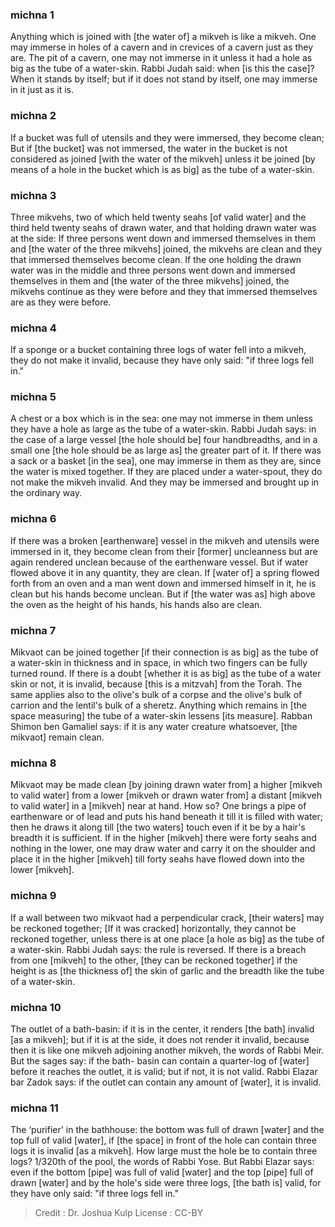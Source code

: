 
### michna 1
Anything which is joined with [the water of] a mikveh is like a mikveh. One may immerse in holes of a cavern  and in crevices of a cavern  just as they are. The pit of a cavern, one may not immerse in it unless it had a hole as big as the tube of a water-skin. Rabbi Judah said: when [is this the case]? When it stands by itself;  but if it does not stand by itself, one may immerse in it just as it is.

### michna 2
If a bucket was full of utensils and they were  immersed, they become clean; But if [the bucket] was not immersed, the water in the bucket is not considered as joined  [with the water of the mikveh] unless it be joined [by means of a hole in the bucket which is as big] as the tube of a water-skin.

### michna 3
Three mikvehs, two of which held twenty seahs [of valid water] and the third held twenty seahs of drawn water, and that holding drawn water was at the side: If three persons went down and immersed themselves in them and [the water of the three mikvehs] joined, the mikvehs are clean and they that immersed themselves become clean. If the one holding the drawn water was in the middle and three persons went down and immersed themselves in them and [the water of the three mikvehs] joined, the mikvehs continue as they were before and they that immersed themselves are as they were before.

### michna 4
If a sponge or a bucket containing three logs of water fell into a mikveh, they do not make it invalid, because they have only said: "if three logs fell in."

### michna 5
A chest or a box which is in the sea: one may not immerse in them unless they have a hole as large as the tube of a water-skin. Rabbi Judah says: in the case of a large vessel [the hole should be] four handbreadths, and in a small one [the hole should be as large as] the greater part of it. If there was a sack or a basket [in the sea], one may immerse in them as they are, since the water is mixed together. If they are placed under a water-spout, they do not make the mikveh invalid. And they may be immersed and brought up in the ordinary way.

### michna 6
If there was a broken [earthenware] vessel in the mikveh and utensils were immersed in it, they become clean from their [former] uncleanness but are again rendered unclean because of the earthenware vessel. But if water flowed above it in any quantity, they are clean. If [water of] a spring flowed forth from an oven and a man went down and immersed himself in it, he is clean but his hands become unclean. But if [the water was as] high above the oven as the height of his hands, his hands also are clean.

### michna 7
Mikvaot can be joined together [if their connection is as big] as the tube of a water-skin in thickness and in space, in which two fingers can be fully turned round. If there is a doubt [whether it is as big] as the tube of a water skin or not, it is invalid, because [this is a mitzvah] from the Torah. The same applies also to the olive's bulk of a corpse and the olive's bulk of carrion and the lentil's bulk of a sheretz. Anything which remains in [the space measuring] the tube of a water-skin lessens [its measure]. Rabban Shimon ben Gamaliel says: if it is any water creature whatsoever, [the mikvaot] remain clean.

### michna 8
Mikvaot may be made clean [by joining drawn water from] a higher [mikveh to valid water] from a lower [mikveh or drawn water from] a distant [mikveh to valid water] in a [mikveh] near at hand. How so? One brings a pipe of earthenware or of lead and puts his hand beneath it till it is filled with water; then he draws it along till [the two waters] touch   even if it be by a hair's breadth it is sufficient. If in the higher [mikveh] there were forty seahs and nothing in the lower, one may draw water and carry it on the shoulder and place it in the higher [mikveh] till forty seahs have flowed down into the lower [mikveh].

### michna 9
If a wall between two mikvaot had a perpendicular crack, [their waters] may be reckoned together; [If it was cracked] horizontally, they cannot be reckoned together, unless there is at one place [a hole as big] as the tube of a water-skin. Rabbi Judah says: the rule is reversed. If there is a breach from one [mikveh] to the other, [they can be reckoned together] if the height is as [the thickness of] the skin of garlic and the breadth like the tube of a water-skin.

### michna 10
The outlet of a bath-basin: if it is in the center, it renders [the bath] invalid [as a mikveh]; but if it is at the side, it does not render it invalid, because then it is like one mikveh adjoining another mikveh, the words of Rabbi Meir. But the sages say: if the bath- basin can contain a quarter-log of [water] before it reaches the outlet, it is valid; but if not, it is not valid. Rabbi Elazar bar Zadok says: if the outlet can contain any amount of [water], it is invalid.

### michna 11
The ‘purifier' in the bathhouse: the bottom was full of drawn [water] and the top full of valid [water], if [the space] in front of the hole can contain three logs it is invalid [as a mikveh]. How large must the hole be to contain three logs? 1/320th   of the pool, the words of Rabbi Yose. But Rabbi Elazar says: even if the bottom [pipe] was full of valid [water] and the top [pipe] full of drawn [water] and by the hole's side were three logs, [the bath is] valid, for they have only said: "if three logs fell in."

>Credit : Dr. Joshua Kulp
>License : CC-BY